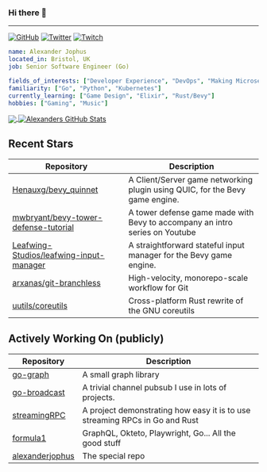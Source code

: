 ### Hi there 👋

---

<a href="https://github.com/alexanderjophus"><img src="https://img.shields.io/github/followers/alexanderjophus.svg?label=GitHub&style=social" alt="GitHub"></a>
<a href="https://twitter.com/AlexanderJophus"><img src="https://img.shields.io/twitter/follow/AlexanderJophus?label=Twitter&style=social" alt="Twitter"></a>
<a href="https://twitch.tv/dejophus"><img src="https://img.shields.io/twitch/status/dejophus?style=social" alt="Twitch"></a>

```yaml
name: Alexander Jophus
located_in: Bristol, UK
job: Senior Software Engineer (Go)

fields_of_interests: ["Developer Experience", "DevOps", "Making Microservices Go Zoom"]
familiarity: ["Go", "Python", "Kubernetes"]
currently_learning: ["Game Design", "Elixir", "Rust/Bevy"]
hobbies: ["Gaming", "Music"]
```

<a href="https://github.com/alexanderjophus/alexanderjophus">
  <img align="center" src="https://github-readme-stats-git-masterrstaa-rickstaa.vercel.app/api/top-langs?username=alexanderjophus&hide=java,html,tex&langs_count=3&theme=vision-friendly-dark" />
</a>
<a href="https://github.com/alexanderjophus/alexanderjophus">
  <img align="center" src="https://github-readme-stats-git-masterrstaa-rickstaa.vercel.app/api?username=alexanderjophus&show_icons=true&line_height=27&count_private=true&theme=vision-friendly-dark" alt="Alexanders GitHub Stats" />
</a>

## Recent Stars
| Repository | Description |
|---|---|
| [Henauxg/bevy_quinnet](https://www.github.com/Henauxg/bevy_quinnet) | A Client/Server game networking plugin using QUIC, for the Bevy game engine. |
| [mwbryant/bevy-tower-defense-tutorial](https://www.github.com/mwbryant/bevy-tower-defense-tutorial) | A tower defense game made with Bevy to accompany an intro series on Youtube |
| [Leafwing-Studios/leafwing-input-manager](https://www.github.com/Leafwing-Studios/leafwing-input-manager) | A straightforward stateful input manager for the Bevy game engine. |
| [arxanas/git-branchless](https://www.github.com/arxanas/git-branchless) | High-velocity, monorepo-scale workflow for Git |
| [uutils/coreutils](https://www.github.com/uutils/coreutils) | Cross-platform Rust rewrite of the GNU coreutils |

## Actively Working On (publicly)
| Repository | Description |
|---|---|
| [go-graph](https://www.github.com/alexanderjophus/go-graph) | A small graph library |
| [go-broadcast](https://www.github.com/alexanderjophus/go-broadcast) | A trivial channel pubsub I use in lots of projects. |
| [streamingRPC](https://www.github.com/alexanderjophus/streamingRPC) | A project demonstrating how easy it is to use streaming RPCs in Go and Rust |
| [formula1](https://www.github.com/alexanderjophus/formula1) | GraphQL, Okteto, Playwright, Go... All the good stuff |
| [alexanderjophus](https://www.github.com/alexanderjophus/alexanderjophus) | The special repo |
